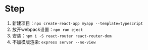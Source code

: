 # Step
1. 新建项目：`npx create-react-app myapp --template=typescript`
2. 放开webpack设置：`npm run eject`
3. 安装：`npm i -S react-router react-router-dom`
4. 不加模版渲染: `express server --no-view`
